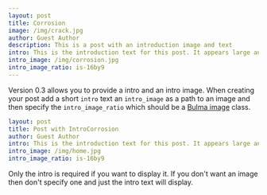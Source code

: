 ```yaml
--- 
layout: post
title: Corrosion
image: /img/crack.jpg
author: Guest Author
description: This is a post with an introduction image and text
intro: This is the introduction text for this post. It appears large and bold at the top of the post!
intro_image: /img/corrosion.jpg
intro_image_ratio: is-16by9
---
```


Version 0.3 allows you to provide a intro and an intro image. When creating your post add a short `intro` text an `intro_image` as a path to an image and then specify the `intro_image_ratio` which should be a [Bulma image](https://bulma.io/documentation/elements/image/) class. 

```yaml
layout: post
title: Post with IntroCorrosion
author: Guest Author
intro: This is the introduction text for this post. It appears large and bold at the top of the post
intro_image: /img/home.jpg
intro_image_ratio: is-16by9
```

Only the intro is required if you want to display it. If you don't want an image then don't specify one and just the intro text will display.